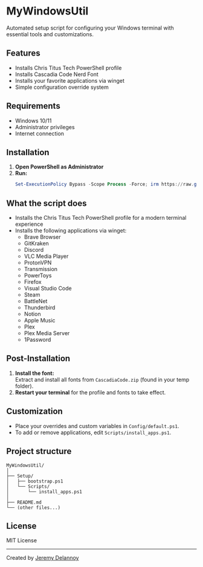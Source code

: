 # MyWindowsUtil

Automated setup script for configuring your Windows terminal with essential tools and customizations.

## Features

- Installs Chris Titus Tech PowerShell profile
- Installs Cascadia Code Nerd Font
- Installs your favorite applications via winget
- Simple configuration override system

## Requirements

- Windows 10/11
- Administrator privileges
- Internet connection

## Installation

1. **Open PowerShell as Administrator**
2. **Run:**
   ```powershell
   Set-ExecutionPolicy Bypass -Scope Process -Force; irm https://raw.githubusercontent.com/jeremydlny/MyWindowsUtil/main/Setup/bootstrap.ps1 | iex
   ```

## What the script does

- Installs the Chris Titus Tech PowerShell profile for a modern terminal experience
- Installs the following applications via winget:
  - Brave Browser
  - GitKraken
  - Discord
  - VLC Media Player
  - ProtonVPN
  - Transmission
  - PowerToys
  - Firefox
  - Visual Studio Code
  - Steam
  - BattleNet
  - Thunderbird
  - Notion
  - Apple Music
  - Plex
  - Plex Media Server
  - 1Password

## Post-Installation

1. **Install the font:**  
   Extract and install all fonts from `CascadiaCode.zip` (found in your temp folder).
2. **Restart your terminal** for the profile and fonts to take effect.

## Customization

- Place your overrides and custom variables in `Config/default.ps1`.
- To add or remove applications, edit `Scripts/install_apps.ps1`.

## Project structure

```
MyWindowsUtil/
│
├── Setup/
│   ├── bootstrap.ps1
│   └── Scripts/
│       └── install_apps.ps1
│
├── README.md
└── (other files...)
```

## License

MIT License

---

Created by [Jeremy Delannoy](https://github.com/jeremydlny)
